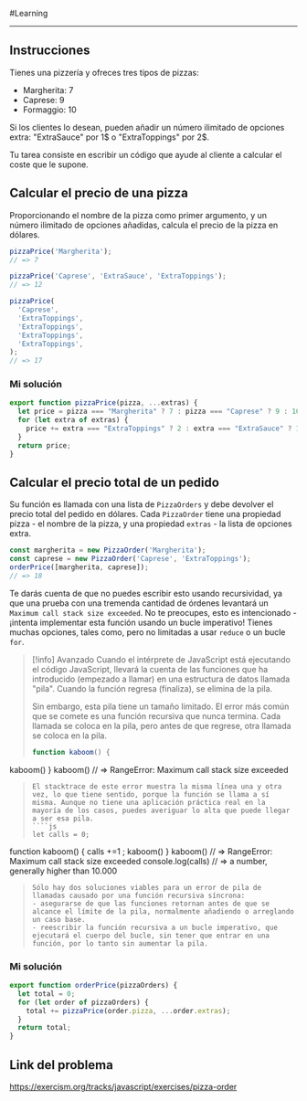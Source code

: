#Learning 
___
## Instrucciones

Tienes una pizzería y ofreces tres tipos de pizzas:  
  
- Margherita: 7  
- Caprese: 9  
- Formaggio: 10  

Si los clientes lo desean, pueden añadir un número ilimitado de opciones extra: "ExtraSauce" por 1$ o "ExtraToppings" por 2$.  
  
Tu tarea consiste en escribir un código que ayude al cliente a calcular el coste que le supone.
## Calcular el precio de una pizza  

Proporcionando el nombre de la pizza como primer argumento, y un número ilimitado de opciones añadidas, calcula el precio de la pizza en dólares.

```js
pizzaPrice('Margherita');
// => 7

pizzaPrice('Caprese', 'ExtraSauce', 'ExtraToppings');
// => 12

pizzaPrice(
  'Caprese',
  'ExtraToppings',
  'ExtraToppings',
  'ExtraToppings',
  'ExtraToppings',
);
// => 17
```
### Mi solución

```js
export function pizzaPrice(pizza, ...extras) {
  let price = pizza === "Margherita" ? 7 : pizza === "Caprese" ? 9 : 10;
  for (let extra of extras) {
    price += extra === "ExtraToppings" ? 2 : extra === "ExtraSauce" ? 1 : 0;
  }
  return price;
}

```
## Calcular el precio total de un pedido  

Su función es llamada con una lista de `PizzaOrders` y debe devolver el precio total del pedido en dólares. Cada `PizzaOrder` tiene una propiedad pizza - el nombre de la pizza, y una propiedad `extras` - la lista de opciones extra.

```js
const margherita = new PizzaOrder('Margherita');
const caprese = new PizzaOrder('Caprese', 'ExtraToppings');
orderPrice([margherita, caprese]);
// => 18
```

Te darás cuenta de que no puedes escribir esto usando recursividad, ya que una prueba con una tremenda cantidad de órdenes levantará un `Maximum call stack size exceeded`. No te preocupes, esto es intencionado - ¡intenta implementar esta función usando un bucle imperativo! Tienes muchas opciones, tales como, pero no limitadas a usar `reduce` o un bucle `for`.

>[!info] Avanzado
>Cuando el intérprete de JavaScript está ejecutando el código JavaScript, llevará la cuenta de las funciones que ha introducido (empezado a llamar) en una estructura de datos llamada "pila". Cuando la función regresa (finaliza), se elimina de la pila.  
>
>Sin embargo, esta pila tiene un tamaño limitado. El error más común que se comete es una función recursiva que nunca termina. Cada llamada se coloca en la pila, pero antes de que regrese, otra llamada se coloca en la pila.
>```js
>function kaboom() {
  kaboom()
}
kaboom()
// => RangeError: Maximum call stack size exceeded
>```
>El stacktrace de este error muestra la misma línea una y otra vez, lo que tiene sentido, porque la función se llama a sí misma. Aunque no tiene una aplicación práctica real en la mayoría de los casos, puedes averiguar lo alta que puede llegar a ser esa pila.
>````js
>let calls = 0;
function kaboom() {
  calls +=1 ;
  kaboom()
}
kaboom()
// => RangeError: Maximum call stack size exceeded
console.log(calls)
// => a number, generally higher than 10.000
>````
>Sólo hay dos soluciones viables para un error de pila de llamadas causado por una función recursiva síncrona:  
>- asegurarse de que las funciones retornan antes de que se alcance el límite de la pila, normalmente añadiendo o arreglando un caso base.  
>- reescribir la función recursiva a un bucle imperativo, que ejecutará el cuerpo del bucle, sin tener que entrar en una función, por lo tanto sin aumentar la pila.
### Mi solución

```js
export function orderPrice(pizzaOrders) {
  let total = 0;
  for (let order of pizzaOrders) {
    total += pizzaPrice(order.pizza, ...order.extras);
  }
  return total;
}
```
## Link del problema

https://exercism.org/tracks/javascript/exercises/pizza-order